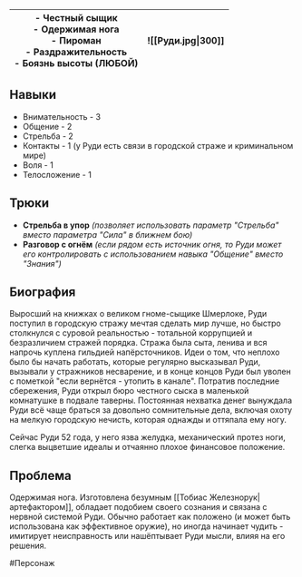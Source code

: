 
| - Честный сыщик<br>- Одержимая нога<br>- Пироман<br>- Раздражительность<br>- Боязнь высоты (ЛЮБОЙ) | ![[Руди.jpg\|300]] |
| -------------------------------------------------------------------------------------------------- | ------------------ |

## Навыки
- Внимательность - 3
- Общение - 2
- Стрельба - 2
- Контакты - 1 (у Руди есть связи в городской страже и криминальном мире)
- Воля - 1
- Телосложение - 1

## Трюки
 - **Стрельба в упор** *(позволяет использовать параметр "Стрельба" вместо параметра "Сила" в ближнем бою)*
 - **Разговор с огнём** *(если рядом есть источник огня, то Руди может его контролировать с использованием навыка "Общение" вместо "Знания")*

## Биография
Выросший на книжках о великом гноме-сыщике Шмерлоке, Руди поступил в городскую стражу мечтая сделать мир лучше, но быстро столкнулся с суровой реальностью - тотальной коррупцией и безразличием стражей порядка. 
Стража была сыта, ленива и вся напрочь куплена гильдией напёрсточников. Идеи о том, что неплохо было бы начать работать, которые регулярно высказывал Руди, вызывали у стражников несварение, и в конце концов Руди был уволен с пометкой "если вернётся - утопить в канале".
Потратив последние сбережения, Руди открыл бюро честного сыска в маленькой комнатушке в подвале таверны. Постоянная нехватка денег вынуждала Руди всё чаще браться за довольно сомнительные дела, включая охоту на мелкую городскую нечисть, которая однажды и оттяпала ему ногу.

Сейчас Руди 52 года, у него язва желудка, механический протез ноги, слегка выцветшие идеалы и отчаянно плохое финансовое положение.

## Проблема
Одержимая нога. Изготовлена безумным [[Тобиас Железнорук|артефактором]], обладает подобием своего сознания и связана с нервной системой Руди. Обычно работает как положено (и может быть использована как эффективное оружие), но иногда начинает чудить - имитирует неисправность или нашёптывает Руди мысли, влияя на его решения.

#Персонаж 